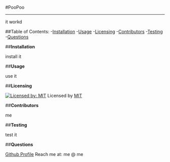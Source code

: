 #PooPoo

----------------------------

it workd

##Table of Contents:
-[Installation](#installation)
-[Usage](#usage)
-[Licensing](#licensing)
-[Contributors](#contributors)
-[Testing](#testing)
-[Questions](#questions)

##**Installation**

install it

##**Usage**

use it

##**Licensing**

[![Licensed by: MIT](https://img.shields.io/badge/License-MIT-green.svg)](https://opensource.org/licenses/MIT) Licensed by [MIT](https://opensource.org/licenses/MIT)

##**Contributors**

me

##**Testing**

test it

##**Questions**

[Github Profile](https://github.com/MaDCodingPower)
Reach me at: me @ me
